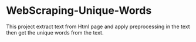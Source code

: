 # WebScraping-Unique-Words
This project extract text from Html page and apply preprocessing in the text then get the unique words from the text.
